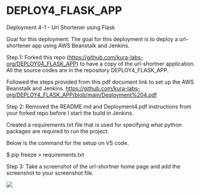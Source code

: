 # DEPLOY4_FLASK_APP

Deployment 4-1 - Url Shortener using Flask

Goal for this deployment: 
The goal for this deployment is to deploy a url-shortener app using AWS Beanstalk and Jenkins. 

Step 1: Forked this repo (https://github.com/kura-labs-org/DEPLOY04_FLASK_APP) to have a
copy of the url-shortner application.
All the source codes are in the repository DEPLOY4_FLASK_APP.

Followed the steps provided from this pdf document link to set up the AWS Beanstalk	and Jenkins. 
https://github.com/kura-labs-org/DEPLOY4_FLASK_APP/blob/main/Deployment%204.pdf


Step 2: Removed the README.md and Deployment4.pdf instructions from your forked repo
before I start the build in Jenkins.

Created a  requirements.txt file that is used for specifying what python packages are required to run the project. 

Below is the command for the setup on VS code.

$ pip freeze > requirements.txt

Step 3: Take a screenshot of the url-shortner home page and add the screenshot to your
screenshot file. 

![](Deploy4-15.PNG)
